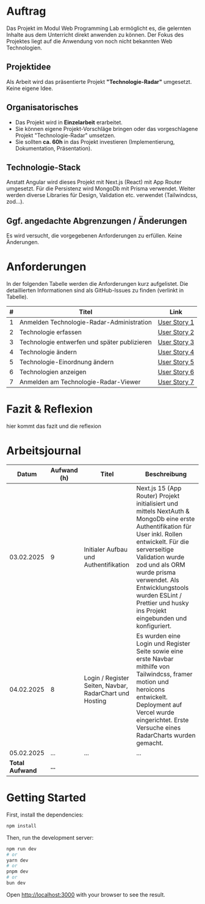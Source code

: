 # Auftrag

Das Projekt im Modul Web Programming Lab ermöglicht es, die gelernten Inhalte aus dem Unterricht direkt anwenden zu können. Der Fokus des Projektes liegt auf die Anwendung von noch nicht bekannten Web Technologien.

## Projektidee

Als Arbeit wird das präsentierte Projekt **"Technologie-Radar"** umgesetzt. Keine eigene Idee.

## Organisatorisches

- Das Projekt wird in **Einzelarbeit** erarbeitet.
- Sie können eigene Projekt-Vorschläge bringen oder das vorgeschlagene Projekt "Technologie-Radar" umsetzen.
- Sie sollten **ca. 60h** in das Projekt investieren (Implementierung, Dokumentation, Präsentation).

## Technologie-Stack

Anstatt Angular wird dieses Projekt mit Next.js (React) mit App Router umgesetzt. Für die Persistenz wird MongoDb mit Prisma verwendet. Weiter werden diverse Libraries für Design, Validation etc. verwendet (Tailwindcss, zod...).

## Ggf. angedachte Abgrenzungen / Änderungen

Es wird versucht, die vorgegebenen Anforderungen zu erfüllen. Keine Änderungen.

# Anforderungen

In der folgenden Tabelle werden die Anforderungen kurz aufgelistet. Die detaillierten Informationen sind als GitHub-Issues zu finden (verlinkt in Tabelle).

| #   | Titel                                        | Link                                                            |
| --- | -------------------------------------------- | --------------------------------------------------------------- |
| 1   | Anmelden Technologie-Radar-Administration    | [User Story 1](https://github.com/derungsp/tech-radar/issues/1) |
| 2   | Technologie erfassen                         | [User Story 2](https://github.com/derungsp/tech-radar/issues/2) |
| 3   | Technologie entwerfen und später publizieren | [User Story 3](https://github.com/derungsp/tech-radar/issues/3) |
| 4   | Technologie ändern                           | [User Story 4](https://github.com/derungsp/tech-radar/issues/4) |
| 5   | Technologie-Einordnung ändern                | [User Story 5](https://github.com/derungsp/tech-radar/issues/5) |
| 6   | Technologien anzeigen                        | [User Story 6](https://github.com/derungsp/tech-radar/issues/6) |
| 7   | Anmelden am Technologie-Radar-Viewer         | [User Story 7](https://github.com/derungsp/tech-radar/issues/7) |

# Fazit & Reflexion

hier kommt das fazit und die reflexion

# Arbeitsjournal

| Datum             | Aufwand (h) | Titel                                                   | Beschreibung                                                                                                                                                                                                                                                                                                                 |
| ----------------- | ----------- | ------------------------------------------------------- | ---------------------------------------------------------------------------------------------------------------------------------------------------------------------------------------------------------------------------------------------------------------------------------------------------------------------------- |
| 03.02.2025        | 9           | Initialer Aufbau und Authentifikation                   | Next.js 15 (App Router) Projekt initialisiert und mittels NextAuth & MongoDb eine erste Authentifikation für User inkl. Rollen entwickelt. Für die serverseitige Validation wurde zod und als ORM wurde prisma verwendet. Als Entwicklungstools wurden ESLint / Prettier und husky ins Projekt eingebunden und konfiguriert. |
| 04.02.2025        | 8           | Login / Register Seiten, Navbar, RadarChart und Hosting | Es wurden eine Login und Register Seite sowie eine erste Navbar mithilfe von Tailwindcss, framer motion und heroicons entwickelt. Deployment auf Vercel wurde eingerichtet. Erste Versuche eines RadarCharts wurden gemacht.                                                                                                 |
| 05.02.2025        | ...         | ...                                                     | ...                                                                                                                                                                                                                                                                                                                          |
| **Total Aufwand** | **...**     |                                                         |

# Getting Started

First, install the dependencies:

```bash
npm install
```

Then, run the development server:

```bash
npm run dev
# or
yarn dev
# or
pnpm dev
# or
bun dev
```

Open [http://localhost:3000](http://localhost:3000) with your browser to see the result.
